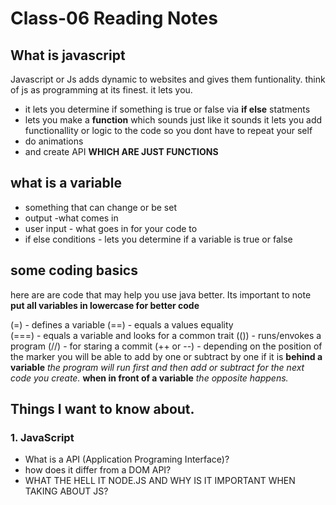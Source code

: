 # Class-06 Reading Notes

## What is javascript

Javascript or Js adds dynamic to websites and gives them funtionality. think of js as programming at its finest. it lets you. 
- it lets you determine if something is true or false via **if else** statments 
- lets you make a **function** which sounds just like it sounds it lets you add functionallity or logic to the code so you dont have to repeat your self
- do animations 
- and create API **WHICH ARE JUST FUNCTIONS**
## what is a variable 
- something that can change or be set 
- output -what comes in
- user input - what goes in for your code to 
-  if else conditions - lets you determine if a variable is true or false 

## some coding basics 
here are are code that may help you use java better. Its important to note **put all variables in lowercase for better code**

(=) - defines a variable 
(==) - equals a values equality  
(===) - equals a variable and looks for a common trait 
(()) - runs/envokes a program 
(//) - for staring a commit 
(++ or --) - depending on the position of the marker you will be able to add by one or subtract by one if it is **behind a variable** *the program will run first and then add or subtract for the next code you create.* **when in front of a variable** *the opposite happens.* 

## Things I want to know about.
### 1. JavaScript
- What is a API (Application Programing Interface)?
- how does it differ from a DOM API?
- WHAT THE HELL IT NODE.JS AND WHY IS IT IMPORTANT WHEN TAKING ABOUT JS?